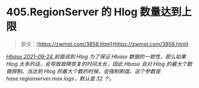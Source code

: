 <!--yml
category: 未分类
date: 0001-01-01 00:00:00
--->

# 405.RegionServer 的 Hlog 数量达到上限

> 原文：[https://zwmst.com/3858.html](https://zwmst.com/3858.html)

   [ *Hbase* ](https://zwmst.com/hbase)*[ <time datetime="2021-09-24T11:05:18+08:00"> 2021-09-24 </time> ](https://zwmst.com/3858.html)  前面说到 Hlog 为了保证 Hbase 数据的一致性，那么如果 Hlog 太多的话，会导致故障恢复的时间太长，因此 Hbase 会对 Hlog 的最大个数做限制。当达到 Hlog 的最大个数的时候，会强制刷盘。这个参数是 hase.regionserver.max.logs，默认是 32 个。*